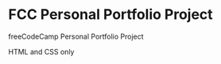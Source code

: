 <h1>FCC Personal Portfolio Project</h1>

freeCodeCamp Personal Portfolio Project

HTML and CSS only
